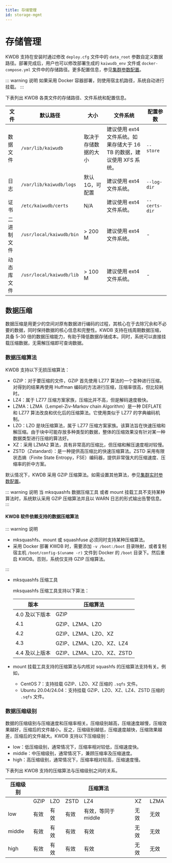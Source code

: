 ```yaml
---
title: 存储管理
id: storage-mgmt
---
```


# 存储管理

KWDB 支持在安装时通过修改 `deploy.cfg` 文件中的 `data_root` 参数自定义数据路径。部署完成后，用户也可以修改部署生成的 `kaiwudb_env` 文件或 `docker-compose.yml` 文件中的存储路径。更多配置信息，参见[集群参数配置](./cluster-settings-config.md)。

::: warning 说明
如果采用 Docker 容器部署，则使用宿主机路径，系统自动进行挂载。
:::

下表列出 KWDB 各类文件的存储路径、文件系统和配置信息。

| 文件       | 默认路径               | 大小               | 文件系统                                                   | 配置参数    |
| ---------- | ---------------------- | ------------------ | ---------------------------------------------------------- | ----------- |
| 数据文件   | `/var/lib/kaiwudb`       | 取决于存储数据的大小 | 建议使用 ext4 文件系统。如果存储大于 16 TB 的数据，建议使用 XFS 系统。 | `--store`     |
| 日志       | `/var/lib/kaiwudb/logs`  | 默认 1G，可配置    | 建议使用 ext4 文件系统。                                       | `--log-dir`   |
| 证书       | `/etc/kaiwudb/certs`     | N/A                | 建议使用 ext4 文件系统。                                       | `--certs-dir` |
| 二进制文件 | `/usr/local/kaiwudb/bin` | > 200 M              | 建议使用 ext4 文件系统。                                       | -           |
| 动态库文件 | `/usr/local/kaiwudb/lib` | > 100 M              | 建议使用 ext4 文件系统。                                       | -           |

## 数据压缩

数据压缩是用更少的空间对原有数据进行编码的过程，其核心在于去除冗余和不必要的数据，同时保持数据的核心信息和完整性。KWDB 支持在线周期数据压缩，具备 5-30 倍的数据压缩能力，有助于降低数据存储成本。同时，系统可以直接挂载压缩数据，无需解压缩即可查询数据。

### 数据压缩算法

KWDB 支持以下无损压缩算法：

- GZIP：对于要压缩的文件，GZIP 首先使用 LZ77 算法的一个变种进行压缩，对得到的结果再使用 Huffman 编码的方法进行压缩，压缩率很高，但比较耗时。
- LZ4：属于 LZ77 压缩方案家族，压缩比并不高，但是解码速度极快。
- LZMA：LZMA（Lempel-Ziv-Markov chain Algorithm）是一种 DEFLATE 和 LZ77 算法改良和优化后的压缩算法。它使用类似于 LZ77 的字典编码机制。
- LZO：LZO 是块压缩算法，属于 LZ77 压缩方案家族。该算法旨在快速压缩和解压缩。由于块中可能存放多种类型的数据，整体的压缩效果没有针对某一种数据类型进行压缩的算法好。
- XZ：采用 LZMA2 算法，具有非常高的压缩比，但压缩和解压速度相对较慢。
- ZSTD（Zstandard）：是一种提供高压缩比的快速压缩算法。ZSTD 采用有限状态熵（Finite State Entropy，FSE）编码器，提供非常强大的压缩速度、压缩率的折中方案。

默认情况下，KWDB 采用 GZIP 压缩算法。如需设置其他算法，参见[集群实时参数配置](./cluster-settings-config.md#实时参数)。

::: warning 说明
当 mksquashfs 数据压缩工具 或者 mount 挂载工具不支持某种算法时，系统默认采用 GZIP 压缩算法并且以 WARN 日志的形式输出告警信息。
:::

#### KWDB 软件依赖支持的数据压缩算法

::: warning 说明

- mksquashfs、mount 或 squashfuse 必须同时支持某种压缩算法。
- 采用 Docker 部署 KWDB 时，需要添加 `-v /boot:/boot` 目录映射，或者复制宿主机 `/boot/config-$(uname -r)` 文件到 Docker 的 `/boot` 目录下。然后重启 KWDB。否则，系统仅支持 GZIP 压缩算法。

:::

- mksquashfs 压缩工具

    mksquashfs 压缩工具支持以下算法：

    | 版本           | 压缩算法                  |
    | -------------- | ------------------------- |
    | 4.0 及以下版本 | GZIP                      |
    | 4.1            | GZIP、LZMA、LZO           |
    | 4.2            | GZIP、LZMA、LZO、XZ       |
    | 4.3            | GZIP、LZMA、LZO、XZ、LZ4  |
    | 4.4 及以上版本 | GZIP、LZMA、LZO、XZ、ZSTD |

- mount 挂载工具支持的压缩算法与内核对 squashfs 的压缩算法支持有关。例如，

  - CentOS 7：支持挂载 GZIP、LZO、XZ 压缩的 `.sqfs` 文件。
  - Ubuntu 20.04/24.04：支持挂载 GZIP、LZO、XZ、LZ4、ZSTD 压缩的 `.sqfs` 文件。

### 数据压缩级别

数据的压缩级别与压缩速度和压缩率相关。压缩级别越高，压缩速度越慢，压缩效果越好，压缩后的文件越小。反之，压缩级别越低，压缩速度越快，压缩效果越差，压缩后的文件越大。KWDB 支持以下压缩级别：

- low：低压缩级别，通常情况下，压缩率相对较低，压缩速度快。
- middle：中压缩级别，通常情况下，兼顾压缩率及压缩速度。
- high：高压缩级别，通常情况下，压缩率相对较高，压缩速度慢。

下表列出 KWDB 支持的压缩算法与压缩级别之间的关系。

<table>
  <thead>
    <tr>
      <th>压缩级别</th>
      <th colspan="6">压缩算法</th>
    </tr>
  </thead>
  <tbody>
    <tr>
      <td></td>
      <td>GZIP</td>
      <td>LZO</td>
      <td>ZSTD</td>
      <td>LZ4</td>
      <td>XZ</td>
      <td>LZMA</td>
    </tr>
    <tr>
      <td>low</td>
      <td>有效</td>
      <td>有效</td>
      <td>有效</td>
      <td>有效，等同于 middle</td>
      <td>无效</td>
      <td>无效</td>
    </tr>
    <tr>
      <td>middle</td>
      <td>有效</td>
      <td>有效</td>
      <td>有效</td>
      <td>有效</td>
      <td>无效</td>
      <td>无效</td>
    </tr>
        <tr>
      <td>high</td>
      <td>有效</td>
      <td>有效</td>
      <td>有效</td>
      <td>有效</td>
      <td>无效</td>
      <td>无效</td>
    </tr>
  </tbody>
</table>
